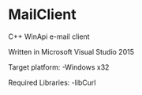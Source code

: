 # MailClient
C++ WinApi e-mail client

Written in Microsoft Visual Studio 2015

Target platform:
  -Windows x32

Required Libraries:
  -libCurl
